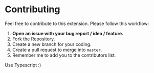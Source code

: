 # Contributing

Feel free to contribute to this extension. Please follow this workflow:

1. __Open an issue with your bug report / idea / feature.__
2. Fork the Repository.
3. Create a new branch for your coding.
4. Create a pull request to merge into `master`.
5. Remember me to add you to the contributors list.

Use Typescript :)